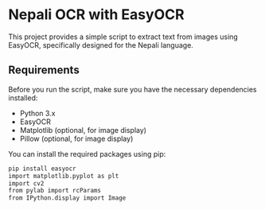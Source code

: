 # Nepali OCR with EasyOCR

This project provides a simple script to extract text from images using EasyOCR, specifically designed for the Nepali language.

## Requirements

Before you run the script, make sure you have the necessary dependencies installed:

- Python 3.x
- EasyOCR
- Matplotlib (optional, for image display)
- Pillow (optional, for image display)

You can install the required packages using pip:

```bash
pip install easyocr
import matplotlib.pyplot as plt
import cv2
from pylab import rcParams
from IPython.display import Image